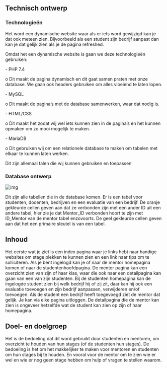 ## **Technisch ontwerp**

### **Technologieën**

Het word een dynamische website waar als er iets word gewijzigd kan je dat ook meteen zien. Bijvoorbeeld als een student zijn bedrijf aanpast dan kan je dat gelijk zien als je de pagina refreshed.

Omdat het een dynamische website is gaan we deze technologieën gebruiken:

\-    PHP 7.4

o  Dit maakt de pagina dynamisch en dit gaat samen praten met onze database. We gaan ook headers gebruiken om alles vloeiend te laten lopen.

\-    MySQL

o  Dit maakt de pagina’s met de database samenwerken, waar dat nodig is.

\-    HTML/CSS

o  Dit maakt het zodat wij wel iets kunnen zien in de pagina’s en het kunnen opmaken om zo mooi mogelijk te maken.

\-    MariaDB

o  Dit gebruiken wij om een relationele database te maken om tabelen met elkaar te kunnen laten werken.

Dit zijn allemaal talen die wij kunnen gebruiken en toepassen

### **Database ontwerp**

![img](file:///C:/Users/THOMVE~1/AppData/Local/Temp/msohtmlclip1/01/clip_image002.jpg)

Dit zijn alle tabellen die in de database komen. Er is een tabel voor studenten, docenten, bedrijven en een evaluatie van een bedrijf. De oranje gekleurde cellen geven aan dat ze verbonden zijn met een ander ID uit een andere tabel, hier zie je dat Mentor_ID verbonden hoort te zijn met ID_Mentor van de mentor tabel enzovoorts. De geel gekleurde cellen geven aan dat het een primaire sleutel is van een tabel.



 

## **Inhoud**

Het eerste wat je ziet is een index pagina waar je links hebt naar handige websites om stage plekken te kunnen zien en een link naar tips om te solliciteren. Als je bent ingelogd kan je of naar de mentor homepagina komen of naar de studentenhoofdpagina. De mentor pagina kan een overzicht zien van zijn of haar klas, waar die ook naar een detailpagina kan gaan van een van zijn studenten. Bij de studenten homepagina kan de ingelogde student zien bij welk bedrijf hij of zij zit, daar kan hij ook een evaluatie toevoegen en zijn bedrijf aanpassen, verwijderen en/of toevoegen. Als de student een bedrijf heeft toegevoegd ziet de mentor dat gelijk.
 Je kan via elke pagina uitloggen. De detailpagina die de mentor kan zien is ongeveer hetzelfde wat de student kan zien op zijn of haar homepagina.

 

## **Doel- en doelgroep**

Het is de bedoeling dat dit word gebruikt door studenten en mentoren, om overzicht te houden van hun stages (of de studenten hun stages). De bedoeling is het om het makkelijker te maken voor mentoren en studenten om hun stages bij te houden. En vooral voor de mentor om te zien wie er wel en wie er nog geen stage hebben om hulp of vragen te stellen waarom.